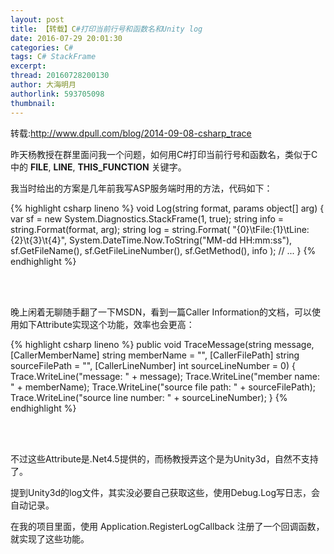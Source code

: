 ```yaml
---
layout: post
title: 【转载】C#打印当前行号和函数名和Unity log
date: 2016-07-29 20:01:30
categories: C#
tags: C# StackFrame 
excerpt:
thread: 20160728200130
author: 大海明月
authorlink: 593705098
thumbnail:
---
```



<p>转载:<a href="http://www.dpull.com/blog/2014-09-08-csharp_trace" targets="_blank">http://www.dpull.com/blog/2014-09-08-csharp_trace</a> </p>

昨天杨教授在群里面问我一个问题，如何用C#打印当前行号和函数名，类似于C中的 __FILE__, __LINE__, __THIS_FUNCTION__ 关键字。 <br>

我当时给出的方案是几年前我写ASP服务端时用的方法，代码如下：

{% highlight csharp lineno %}
void Log(string format, params object[] arg)
{
	var sf = new System.Diagnostics.StackFrame(1, true);
	string info = string.Format(format, arg);
	string log = string.Format(
		"{0}\tFile:{1}\tLine:{2}\t{3}\t{4}",
		System.DateTime.Now.ToString("MM-dd HH:mm:ss"), 
		sf.GetFileName(), 
		sf.GetFileLineNumber(), 
		sf.GetMethod(), 
		info
	);
	// ...
}
{% endhighlight %}

<br><br>

晚上闲着无聊随手翻了一下MSDN，看到一篇Caller Information的文档，可以使用如下Attribute实现这个功能，效率也会更高：

{% highlight csharp lineno %}
public void TraceMessage(string message,
        [CallerMemberName] string memberName = "",
        [CallerFilePath] string sourceFilePath = "",
        [CallerLineNumber] int sourceLineNumber = 0)
{
    Trace.WriteLine("message: " + message);
    Trace.WriteLine("member name: " + memberName);
    Trace.WriteLine("source file path: " + sourceFilePath);
    Trace.WriteLine("source line number: " + sourceLineNumber);
}
{% endhighlight %}

<br><br>
<p>不过这些Attribute是.Net4.5提供的，而杨教授弄这个是为Unity3d，自然不支持了。</p>

<p>提到Unity3d的log文件，其实没必要自己获取这些，使用Debug.Log写日志，会自动记录。 </p>

<p>在我的项目里面，使用 Application.RegisterLogCallback 注册了一个回调函数，就实现了这些功能。 </p>
<br><br>